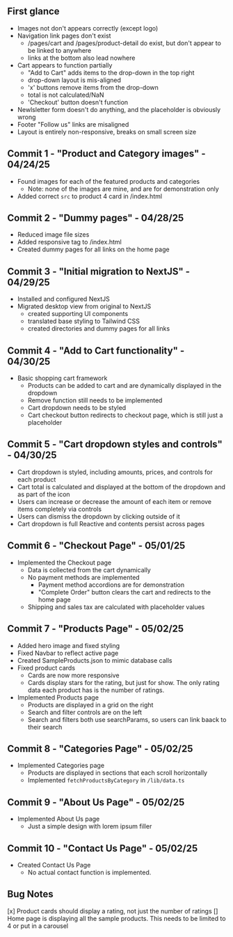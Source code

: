 ## First glance

- Images not don't appears correctly (except logo)
- Navigation link pages don't exist
  - /pages/cart and /pages/product-detail do exist, but don't appear to be linked to anywhere
  - links at the bottom also lead nowhere
- Cart appears to function partially
  - "Add to Cart" adds items to the drop-down in the top right
  - drop-down layout is mis-aligned
  - 'x' buttons remove items from the drop-down
  - total is not calculated/NaN
  - 'Checkout' button doesn't function
- Newlsletter form doesn't do anything, and the placeholder is obviously wrong
- Footer "Follow us" links are misaligned
- Layout is entirely non-responsive, breaks on small screen size

## Commit 1 - "Product and Category images" - 04/24/25

- Found images for each of the featured products and categories
  - Note: none of the images are mine, and are for demonstration only
- Added correct `src` to product 4 card in /index.html

## Commit 2 - "Dummy pages" - 04/28/25

- Reduced image file sizes
- Added responsive tag to /index.html
- Created dummy pages for all links on the home page

## Commit 3 - "Initial migration to NextJS" - 04/29/25

- Installed and configured NextJS
- Migrated desktop view from original to NextJS
  - created supporting UI components
  - translated base styling to Tailwind CSS
  - created directories and dummy pages for all links

## Commit 4 - "Add to Cart functionality" - 04/30/25

- Basic shopping cart framework
  - Products can be added to cart and are dynamically displayed in the dropdown
  - Remove function still needs to be implemented
  - Cart dropdown needs to be styled
  - Cart checkout button redirects to checkout page, which is still just a placeholder

## Commit 5 - "Cart dropdown styles and controls" - 04/30/25

- Cart dropdown is styled, including amounts, prices, and controls for each product
- Cart total is calculated and displayed at the bottom of the dropdown and as part of the icon
- Users can increase or decrease the amount of each item or remove items completely via controls
- Users can dismiss the dropdown by clicking outside of it
- Cart dropdown is full Reactive and contents persist across pages

## Commit 6 - "Checkout Page" - 05/01/25

- Implemented the Checkout page
  - Data is collected from the cart dynamically
  - No payment methods are implemented
    - Payment method accordions are for demonstration
    - "Complete Order" button clears the cart and redirects to the home page
  - Shipping and sales tax are calculated with placeholder values

## Commit 7 - "Products Page" - 05/02/25

- Added hero image and fixed styling
- Fixed Navbar to reflect active page
- Created SampleProducts.json to mimic database calls
- Fixed product cards
  - Cards are now more responsive
  - Cards display stars for the rating, but just for show. The only rating data each product has is the number of ratings.
- Implemented Products page
  - Products are displayed in a grid on the right
  - Search and filter controls are on the left
  - Search and filters both use searchParams, so users can link baack to their search

## Commit 8 - "Categories Page" - 05/02/25

- Implemented Categories page
  - Products are displayed in sections that each scroll horizontally
  - Implemented `fetchProductsByCategory` in `/lib/data.ts`

## Commit 9 - "About Us Page" - 05/02/25

- Implemented About Us page
  - Just a simple design with lorem ipsum filler

## Commit 10 - "Contact Us Page" - 05/02/25

- Created Contact Us Page
  - No actual contact function is implemented.

## Bug Notes

[x] Product cards should display a rating, not just the number of ratings
[] Home page is displaying all the sample products. This needs to be limited to 4 or put in a carousel
